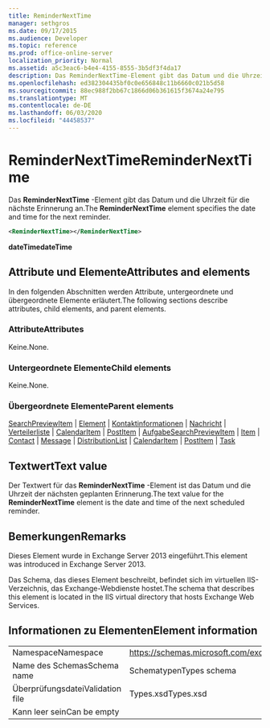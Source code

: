 ```yaml
---
title: ReminderNextTime
manager: sethgros
ms.date: 09/17/2015
ms.audience: Developer
ms.topic: reference
ms.prod: office-online-server
localization_priority: Normal
ms.assetid: a5c3eac6-b4e4-4155-8555-3b5df3f4da17
description: Das ReminderNextTime-Element gibt das Datum und die Uhrzeit für die nächste Erinnerung an.
ms.openlocfilehash: ed382304435bf0c0e656848c11b6660c021b5d58
ms.sourcegitcommit: 88ec988f2bb67c1866d06b361615f3674a24e795
ms.translationtype: MT
ms.contentlocale: de-DE
ms.lasthandoff: 06/03/2020
ms.locfileid: "44458537"
---
```

# <a name="remindernexttime"></a><span data-ttu-id="9f3a5-103">ReminderNextTime</span><span class="sxs-lookup"><span data-stu-id="9f3a5-103">ReminderNextTime</span></span>

<span data-ttu-id="9f3a5-104">Das **ReminderNextTime** -Element gibt das Datum und die Uhrzeit für die nächste Erinnerung an.</span><span class="sxs-lookup"><span data-stu-id="9f3a5-104">The **ReminderNextTime** element specifies the date and time for the next reminder.</span></span> 
  
```XML
<ReminderNextTime></ReminderNextTime>
```

 <span data-ttu-id="9f3a5-105">**dateTime**</span><span class="sxs-lookup"><span data-stu-id="9f3a5-105">**dateTime**</span></span>
## <a name="attributes-and-elements"></a><span data-ttu-id="9f3a5-106">Attribute und Elemente</span><span class="sxs-lookup"><span data-stu-id="9f3a5-106">Attributes and elements</span></span>

<span data-ttu-id="9f3a5-107">In den folgenden Abschnitten werden Attribute, untergeordnete und übergeordnete Elemente erläutert.</span><span class="sxs-lookup"><span data-stu-id="9f3a5-107">The following sections describe attributes, child elements, and parent elements.</span></span>
  
### <a name="attributes"></a><span data-ttu-id="9f3a5-108">Attribute</span><span class="sxs-lookup"><span data-stu-id="9f3a5-108">Attributes</span></span>

<span data-ttu-id="9f3a5-109">Keine.</span><span class="sxs-lookup"><span data-stu-id="9f3a5-109">None.</span></span>
  
### <a name="child-elements"></a><span data-ttu-id="9f3a5-110">Untergeordnete Elemente</span><span class="sxs-lookup"><span data-stu-id="9f3a5-110">Child elements</span></span>

<span data-ttu-id="9f3a5-111">Keine.</span><span class="sxs-lookup"><span data-stu-id="9f3a5-111">None.</span></span>
  
### <a name="parent-elements"></a><span data-ttu-id="9f3a5-112">Übergeordnete Elemente</span><span class="sxs-lookup"><span data-stu-id="9f3a5-112">Parent elements</span></span>

<span data-ttu-id="9f3a5-113">[SearchPreviewItem](searchpreviewitem.md)  |  [Element](item.md)  |  [Kontaktinformationen](contact.md)  |  [Nachricht](message-ex15websvcsotherref.md)  |  [Verteilerliste](distributionlist.md)  |  [CalendarItem](calendaritem.md)  |  [PostItem](postitem.md)  |  [Aufgabe](task.md)</span><span class="sxs-lookup"><span data-stu-id="9f3a5-113">[SearchPreviewItem](searchpreviewitem.md) | [Item](item.md) | [Contact](contact.md) | [Message](message-ex15websvcsotherref.md) | [DistributionList](distributionlist.md) | [CalendarItem](calendaritem.md) | [PostItem](postitem.md) | [Task](task.md)</span></span>
  
## <a name="text-value"></a><span data-ttu-id="9f3a5-114">Textwert</span><span class="sxs-lookup"><span data-stu-id="9f3a5-114">Text value</span></span>

<span data-ttu-id="9f3a5-115">Der Textwert für das **ReminderNextTime** -Element ist das Datum und die Uhrzeit der nächsten geplanten Erinnerung.</span><span class="sxs-lookup"><span data-stu-id="9f3a5-115">The text value for the **ReminderNextTime** element is the date and time of the next scheduled reminder.</span></span> 
  
## <a name="remarks"></a><span data-ttu-id="9f3a5-116">Bemerkungen</span><span class="sxs-lookup"><span data-stu-id="9f3a5-116">Remarks</span></span>

<span data-ttu-id="9f3a5-117">Dieses Element wurde in Exchange Server 2013 eingeführt.</span><span class="sxs-lookup"><span data-stu-id="9f3a5-117">This element was introduced in Exchange Server 2013.</span></span>
  
<span data-ttu-id="9f3a5-118">Das Schema, das dieses Element beschreibt, befindet sich im virtuellen IIS-Verzeichnis, das Exchange-Webdienste hostet.</span><span class="sxs-lookup"><span data-stu-id="9f3a5-118">The schema that describes this element is located in the IIS virtual directory that hosts Exchange Web Services.</span></span>
  
## <a name="element-information"></a><span data-ttu-id="9f3a5-119">Informationen zu Elementen</span><span class="sxs-lookup"><span data-stu-id="9f3a5-119">Element information</span></span>

|||
|:-----|:-----|
|<span data-ttu-id="9f3a5-120">Namespace</span><span class="sxs-lookup"><span data-stu-id="9f3a5-120">Namespace</span></span>  <br/> |https://schemas.microsoft.com/exchange/services/2006/types  <br/> |
|<span data-ttu-id="9f3a5-121">Name des Schemas</span><span class="sxs-lookup"><span data-stu-id="9f3a5-121">Schema name</span></span>  <br/> |<span data-ttu-id="9f3a5-122">Schematypen</span><span class="sxs-lookup"><span data-stu-id="9f3a5-122">Types schema</span></span>  <br/> |
|<span data-ttu-id="9f3a5-123">Überprüfungsdatei</span><span class="sxs-lookup"><span data-stu-id="9f3a5-123">Validation file</span></span>  <br/> |<span data-ttu-id="9f3a5-124">Types.xsd</span><span class="sxs-lookup"><span data-stu-id="9f3a5-124">Types.xsd</span></span>  <br/> |
|<span data-ttu-id="9f3a5-125">Kann leer sein</span><span class="sxs-lookup"><span data-stu-id="9f3a5-125">Can be empty</span></span>  <br/> ||
   

